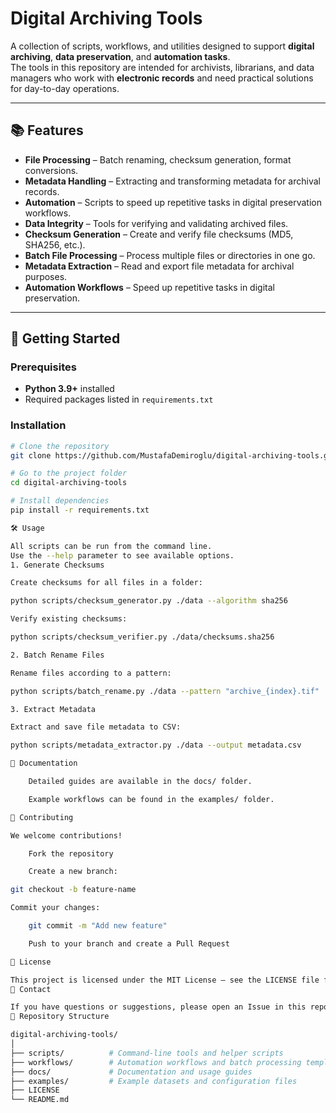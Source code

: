 # Digital Archiving Tools

A collection of scripts, workflows, and utilities designed to support **digital archiving**, **data preservation**, and **automation tasks**.  
The tools in this repository are intended for archivists, librarians, and data managers who work with **electronic records** and need practical solutions for day-to-day operations.

---

## 📚 Features

- **File Processing** – Batch renaming, checksum generation, format conversions.
- **Metadata Handling** – Extracting and transforming metadata for archival records.
- **Automation** – Scripts to speed up repetitive tasks in digital preservation workflows.
- **Data Integrity** – Tools for verifying and validating archived files.
- **Checksum Generation** – Create and verify file checksums (MD5, SHA256, etc.).
- **Batch File Processing** – Process multiple files or directories in one go.
- **Metadata Extraction** – Read and export file metadata for archival purposes.
- **Automation Workflows** – Speed up repetitive tasks in digital preservation.

---

## 🚀 Getting Started

### Prerequisites
- **Python 3.9+** installed
- Required packages listed in `requirements.txt`

### Installation
```bash
# Clone the repository
git clone https://github.com/MustafaDemiroglu/digital-archiving-tools.git

# Go to the project folder
cd digital-archiving-tools

# Install dependencies
pip install -r requirements.txt

🛠 Usage

All scripts can be run from the command line.
Use the --help parameter to see available options.
1. Generate Checksums

Create checksums for all files in a folder:

python scripts/checksum_generator.py ./data --algorithm sha256

Verify existing checksums:

python scripts/checksum_verifier.py ./data/checksums.sha256

2. Batch Rename Files

Rename files according to a pattern:

python scripts/batch_rename.py ./data --pattern "archive_{index}.tif"

3. Extract Metadata

Extract and save file metadata to CSV:

python scripts/metadata_extractor.py ./data --output metadata.csv

📄 Documentation

    Detailed guides are available in the docs/ folder.

    Example workflows can be found in the examples/ folder.

🤝 Contributing

We welcome contributions!

    Fork the repository

    Create a new branch:

git checkout -b feature-name

Commit your changes:

    git commit -m "Add new feature"

    Push to your branch and create a Pull Request

📜 License

This project is licensed under the MIT License – see the LICENSE file for details.
📧 Contact

If you have questions or suggestions, please open an Issue in this repository or email me at: mustafa.demiroglu@gmx.de
📂 Repository Structure

digital-archiving-tools/
│
├── scripts/          # Command-line tools and helper scripts
├── workflows/        # Automation workflows and batch processing templates
├── docs/             # Documentation and usage guides
├── examples/         # Example datasets and configuration files
├── LICENSE
└── README.md
